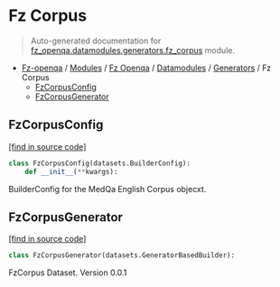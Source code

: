 # Fz Corpus

> Auto-generated documentation for [fz_openqa.datamodules.generators.fz_corpus](blob/master/fz_openqa/datamodules/generators/fz_corpus.py) module.

- [Fz-openqa](../../../README.md#fz-openqa-index) / [Modules](../../../MODULES.md#fz-openqa-modules) / [Fz Openqa](../../index.md#fz-openqa) / [Datamodules](../index.md#datamodules) / [Generators](index.md#generators) / Fz Corpus
    - [FzCorpusConfig](#fzcorpusconfig)
    - [FzCorpusGenerator](#fzcorpusgenerator)

## FzCorpusConfig

[[find in source code]](blob/master/fz_openqa/datamodules/generators/fz_corpus.py#L9)

```python
class FzCorpusConfig(datasets.BuilderConfig):
    def __init__(**kwargs):
```

BuilderConfig for the MedQa English Corpus objecxt.

## FzCorpusGenerator

[[find in source code]](blob/master/fz_openqa/datamodules/generators/fz_corpus.py#L27)

```python
class FzCorpusGenerator(datasets.GeneratorBasedBuilder):
```

FzCorpus Dataset. Version 0.0.1
